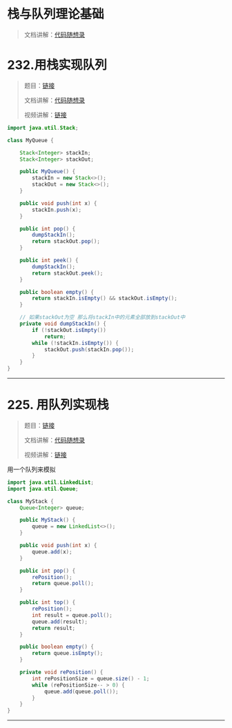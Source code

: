 

# 栈与队列理论基础

> 文档讲解：[代码随想录](https://programmercarl.com/%E6%A0%88%E4%B8%8E%E9%98%9F%E5%88%97%E7%90%86%E8%AE%BA%E5%9F%BA%E7%A1%80.html)



# 232.用栈实现队列 

> 题目：[链接](https://leetcode.cn/problems/implement-queue-using-stacks/)
>
> 文档讲解：[代码随想录](https://programmercarl.com/0232.%E7%94%A8%E6%A0%88%E5%AE%9E%E7%8E%B0%E9%98%9F%E5%88%97.html)
>
> 视频讲解：[链接](https://www.bilibili.com/video/BV1nY4y1w7VC)
>



```java
import java.util.Stack;

class MyQueue {

    Stack<Integer> stackIn;
    Stack<Integer> stackOut;

    public MyQueue() {
        stackIn = new Stack<>();
        stackOut = new Stack<>();
    }

    public void push(int x) {
        stackIn.push(x);
    }

    public int pop() {
        dumpStackIn();
        return stackOut.pop();
    }

    public int peek() {
        dumpStackIn();
        return stackOut.peek();
    }

    public boolean empty() {
        return stackIn.isEmpty() && stackOut.isEmpty();
    }

    // 如果stackOut为空 那么将stackIn中的元素全部放到stackOut中
    private void dumpStackIn() {
        if (!stackOut.isEmpty())
            return;
        while (!stackIn.isEmpty()) {
            stackOut.push(stackIn.pop());
        }
    }
}
```



--------------



# 225. 用队列实现栈

> 题目：[链接](https://leetcode.cn/problems/implement-stack-using-queues/)
>
> 文档讲解：[代码随想录](https://programmercarl.com/0225.%E7%94%A8%E9%98%9F%E5%88%97%E5%AE%9E%E7%8E%B0%E6%A0%88.html)
>
> 视频讲解：[链接](https://www.bilibili.com/video/BV1Fd4y1K7sm)



用一个队列来模拟

```java
import java.util.LinkedList;
import java.util.Queue;

class MyStack {
    Queue<Integer> queue;

    public MyStack() {
        queue = new LinkedList<>();
    }

    public void push(int x) {
        queue.add(x);
    }

    public int pop() {
        rePosition();
        return queue.poll();
    }

    public int top() {
        rePosition();
        int result = queue.poll();
        queue.add(result);
        return result;
    }

    public boolean empty() {
        return queue.isEmpty();
    }

    private void rePosition() {
        int rePositionSize = queue.size() - 1;
        while (rePositionSize-- > 0) {
            queue.add(queue.poll());
        }
    }
}
```





------------



